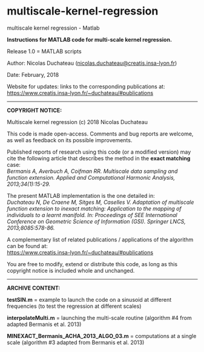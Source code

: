 # multiscale-kernel-regression
multiscale kernel regression - Matlab

**Instructions for MATLAB code for multi-scale kernel regression.**

Release 1.0 = MATLAB scripts

Author: Nicolas Duchateau (nicolas.duchateau@creatis.insa-lyon.fr)

Date: February, 2018

Website for updates: links to the corresponding publications at: <br/> https://www.creatis.insa-lyon.fr/~duchateau/#publications

------------------------------------------------------------------------------------------------------------------------
**COPYRIGHT NOTICE:**

Multiscale kernel regression
(c) 2018 Nicolas Duchateau

This code is made open-access. Comments and bug reports are welcome, as well as feedback on its possible improvements.

Published reports of research using this code (or a modified version) may cite the following article that describes the method in the **exact matching** case: <br/> *Bermanis A, Averbuch A, Coifman RR. Multiscale data sampling and function extension. Applied and Computational Harmonic Analysis, 2013;34(1):15-29.*

The present MATLAB implementation is the one detailed in: <br/> *Duchateau N, De Craene M, Sitges M, Caselles V. Adaptation of multiscale function extension to inexact matching: Application to the mapping of individuals to a learnt manifold. In: Proceedings of SEE International Conference on Geometric Science of Information (GSI). Springer LNCS, 2013;8085:578-86.*

A complementary list of related publications / applications of the algorithm can be found at: <br/> https://www.creatis.insa-lyon.fr/~duchateau/#publications

You are free to modify, extend or distribute this code, as long as this copyright notice is included whole and unchanged.

------------------------------------------------------------------------------------------------------------------------
**ARCHIVE CONTENT:**

**testSIN.m** = example to launch the code on a sinusoid at different frequencies (to test the regression at different scales)

**interpolateMulti.m** = launching the multi-scale routine (algorithm #4 from adapted Bermanis et al. 2013)

**MINEXACT_Bermanis_ACHA_2013_ALGO_03.m** = computations at a single scale (algorithm #3 adapted from Bermanis et al. 2013)
